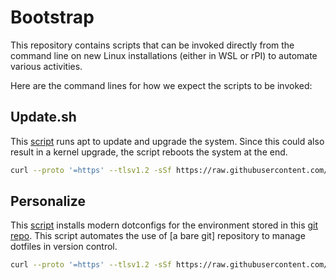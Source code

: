 # Bootstrap

This repository contains scripts that can be invoked directly from the command line on new Linux installations (either in WSL or rPI) to automate various activities.

Here are the command lines for how we expect the scripts to be invoked:

## Update.sh

This [script]("update.sh") runs apt to update and upgrade the system. Since this could also result in a kernel upgrade, the script reboots the system at the end.

```bash
curl --proto '=https' --tlsv1.2 -sSf https://raw.githubusercontent.com/stefanom/bootstrap/main/update.sh
```

## Personalize

This [script](personalize.sh) installs modern dotconfigs for the environment stored in this [git repo](https://github.com/stefanom/configs). This script automates the use of [a bare git] repository to manage dotfiles in version control.

```bash
curl --proto '=https' --tlsv1.2 -sSf https://raw.githubusercontent.com/stefanom/bootstrap/main/personalize.sh
```
